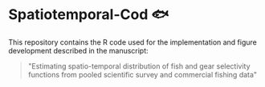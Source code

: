 # Spatiotemporal-Cod 🐟

This repository contains the R code used for the implementation and figure development described in the manuscript: 

> "Estimating spatio-temporal distribution of fish and gear selectivity functions from pooled scientific survey and commercial fishing data"  


